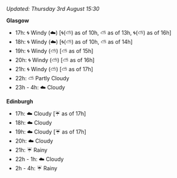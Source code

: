 *Updated: Thursday 3rd August 15:30*

**Glasgow**

* 17h: :cyclone: Windy (:cloud:) [:cyclone:(:partly_sunny:) as of 10h, :partly_sunny: as of 13h, :cyclone:(:partly_sunny:) as of 16h]
* 18h: :cyclone: Windy (:cloud:) [:cyclone:(:partly_sunny:) as of 10h, :partly_sunny: as of 14h]
* 19h: :cyclone: Windy (:partly_sunny:) [:partly_sunny: as of 15h]
* 20h: :cyclone: Windy (:partly_sunny:) [:partly_sunny: as of 16h]
* 21h: :cyclone: Windy (:partly_sunny:) [:partly_sunny: as of 17h]
* 22h: :partly_sunny: Partly Cloudy
* 23h - 4h: :cloud: Cloudy

**Edinburgh**

* 17h: :cloud: Cloudy [:umbrella: as of 17h]
* 18h: :cloud: Cloudy
* 19h: :cloud: Cloudy [:umbrella: as of 17h]
* 20h: :cloud: Cloudy
* 21h: :umbrella: Rainy
* 22h - 1h: :cloud: Cloudy
* 2h - 4h: :umbrella: Rainy
